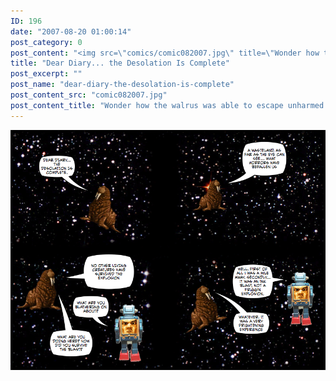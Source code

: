 ```yaml
---
ID: 196
date: "2007-08-20 01:00:14"
post_category: 0
post_content: "<img src=\"comics/comic082007.jpg\" title=\"Wonder how the walrus was able to escape unharmed... very fishy...\" />"
title: "Dear Diary... the Desolation Is Complete"
post_excerpt: ""
post_name: "dear-diary-the-desolation-is-complete"
post_content_src: "comic082007.jpg"
post_content_title: "Wonder how the walrus was able to escape unharmed... very fishy..."
---
```



[![Wonder how the walrus was able to escape unharmed... very fishy...](/comics-hi-res/comic082007.jpg)](/comics-hi-res/comic082007.jpg)
